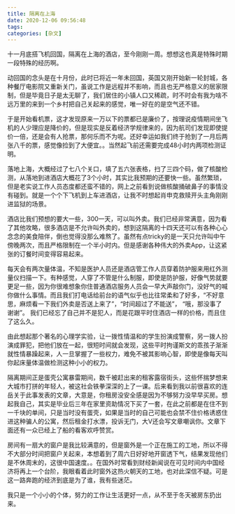 ```yaml
---
title: 隔离在上海
date: 2020-12-06 09:56:48
tags:
categories: [杂文]
---
```


十一月底搭飞机回国，隔离在上海的酒店，至今刚刚一周。想想这也真是特殊时期一段特殊的经历啊。

动回国的念头是在十月份，此时已将近一年未回国，英国又刚开始新一轮封城，各种餐厅电影院又重新关门，虽说工作是远程并不影响，而且也无严格意义的居家限制，但是毕竟日子是太无聊了，我们居住的小镇人口又稀疏，时不时会有我为啥不远万里的来到一个乡村把自己关起来的感觉，唯一好在的是空气还不错。

<!--more-->

于是开始看机票，这才发现原来一万以下的票都已是廉价了，按理说疫情期间坐飞机的人少理应是降价的，但是现实是反着经济学规律来的，因为航司们发现即使提价一倍，还是会有人抢票，那何乐而不为呢。还好幸运如我们终于抢到了一月后两张八千的票，感觉像捡到了大便宜。。当然起飞前还需要完成48小时内两项检测证明。

落地上海，大概经过了七八个关口，填了五六张表格，扫了三四个码，做了核酸检测，从落地到进酒店大概花了3个小时，其实比我预期的还要快一些。虽然繁琐，但是老实说工作人员态度都还蛮不错的，网上之前看到说做核酸捅破鼻子的事情没有碰到。就是一个个下飞机到上车进酒店，让我不时想起肖申克救赎开头主角刚刚进监狱的场景。

酒店比我们预想的要大一些，300一天，可以叫外卖。我们已经非常满意，因为看了其他攻略，很多酒店是不允许叫外卖的，想到这隔离的十四天还可以有各种心心念念的美食陪伴，倒也觉得没那么难熬了。虽然有点tricky的是一天只允许叫中午傍晚两次，而且严格限制在一个半小时内。但是感谢各种伟大的外卖App，让这紧张的订餐时间变得容易起来。

每天会有两次量体温，不知是医护人员还是酒店管工作人员穿着防护服来用红外测量仪扫描一下。有种感觉，人穿了不管是什么制服，即使是防护服，好像气势就要更足一些，因为你很难想象你住普通酒店服务人员会一早大声敲你门，没好气的喊你做什么事情。而且我们打电话给前台的语气似乎也比往常柔和了好多，“不好意思，麻烦看一下我们外卖是否送上来了”，“时间超过了不能送”， “哦，那没事了谢谢”。 我们已经忘了自己并不是犯人，而是花跟平时住酒店一样的价格，而且住了这么久。

由此想起那个著名的心理学实验，让一拨性情温和的学生扮演成警察，另一拨人扮演成罪犯，把他们放在一起，很短时间就会发现，这些平时拘谨斯文的乖孩子渐渐就性情暴躁起来，人一旦掌握了一些权力，难免不被其影响心智，即使是像每天叫你起床量体温做检测这种小小的权力。

隔离期间正是蛋壳公寓暴雷期间，数千被赶出来的租客露宿街头，这些怀揣梦想来大城市打拼的年轻人，被这社会铁拳深深的上了一课。后来看到我以前很喜欢的连岳关于此事发表的文章，大意是，你租房没安全感是因为不够努力没早早买房。想起我自己，其实是毕业后三年在家里资助情况下买了一套，在此之前都是在住不到一千块的单间，只是当时没有蛋壳，如果是当时的自己可能也会禁不住价格诱惑住进这种骗人的公寓，然后租金打水漂，投诉无门，大V还会写文章嘲讽你。文章下面还有一众已经上了船的看客欢呼赞赏。

房间有一扇大的窗户是我比较满意的，但是窗外是一个正在施工的工地，所以不得不大部分时间把窗户关起来，本想着到了周六日好好地开窗透下气，结果发现他们是不休周末的，这很中国速度。。在国外时常看到财经新闻说在可见时间内中国经济将再上一个台阶，我眼看着此时窗外这热火朝天的工地，也对此深信不疑。可是这一路奔跑的经济到底是为了谁，我有些迷茫。

我只是一个小小的个体，努力的工作让生活更好一点，从不至于冬天被房东扔出来。




